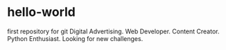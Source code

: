 # hello-world
first repository for git
Digital Advertising. Web Developer. Content Creator. Python Enthusiast. Looking for new challenges.
